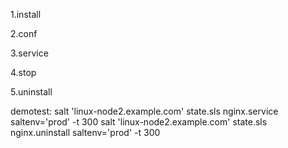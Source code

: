 1.install

2.conf

3.service

4.stop

5.uninstall

demotest:
salt 'linux-node2.example.com' state.sls nginx.service saltenv='prod' -t 300
salt 'linux-node2.example.com' state.sls nginx.uninstall saltenv='prod' -t 300
